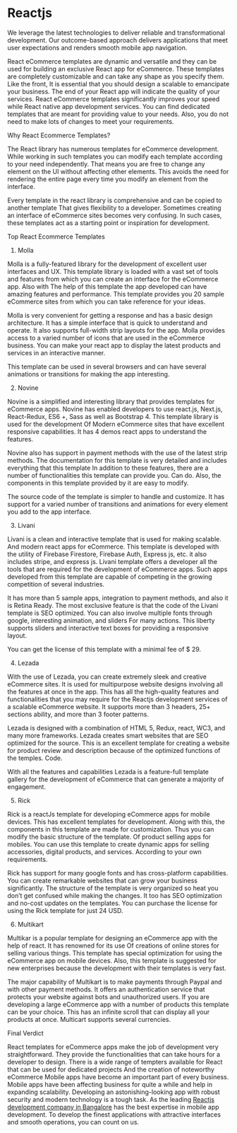 # Reactjs
We leverage the latest technologies to deliver reliable and transformational development. Our outcome-based approach delivers applications that meet user expectations and renders smooth mobile app navigation.

React eCommerce templates are dynamic and versatile and they can be used for building an exclusive React app for eCommerce. These templates are completely customizable and can take any shape as you specify them. Like the front, It is essential that you should design a scalable to emancipate your business. The end of your React app will indicate the quality of your services.
React eCommerce templates significantly improves your speed while React native app development services. You can find dedicated templates that are meant for providing value to your needs. Also, you do not need to make lots of changes to meet your requirements.

Why React Ecommerce Templates?

The React library has numerous templates for eCommerce development. While working in such templates you can modify each template according to your need independently. That means you are free to change any element on the UI without affecting other elements. This avoids the need for rendering the entire page every time you modify an element from the interface.

Every template in the react library is comprehensive and can be copied to another template That gives flexibility to a developer. Sometimes creating an interface of eCommerce sites becomes very confusing. In such cases, these templates act as a starting point or inspiration for development.

Top React Ecommerce Templates

1. Molla

Molla is a fully-featured library for the development of excellent user interfaces and UX. This template library is loaded with a vast set of tools and features from which you can create an interface for the eCommerce app. Also with The help of this template the app developed can have amazing features and performance. This template provides you 20 sample eCommerce sites from which you can take reference for your ideas.

Molla is very convenient for getting a response and has a basic design architecture. It has a simple interface that is quick to understand and operate. It also supports full-width strip layouts for the app. Molla provides access to a varied number of icons that are used in the eCommerce business. You can make your react app to display the latest products and services in an interactive manner.

This template can be used in several browsers and can have several animations or transitions for making the app interesting.

2. Novine

Novine is a simplified and interesting library that provides templates for eCommerce apps. Novine has enabled developers to use react.js, Next.js, React-Redux, ES6 +, Sass as well as Bootstrap 4. This template library is used for the development Of Modern eCommerce sites that have excellent responsive capabilities. It has 4 demos react apps to understand the features.

Novine also has support in payment methods with the use of the latest strip methods. The documentation for this template is very detailed and includes everything that this template In addition to these features, there are a number of functionalities this template can provide you. Can do. Also, the components in this template provided by it are easy to modify.

The source code of the template is simpler to handle and customize. It has support for a varied number of transitions and animations for every element you add to the app interface.

3. Livani

Livani is a clean and interactive template that is used for making scalable. And modern react apps for eCommerce. This template is developed with the utility of Firebase Firestore, Firebase Auth, Express js, etc. it also includes stripe, and express js. Livani template offers a developer all the tools that are required for the development of eCommerce apps. Such apps developed from this template are capable of competing in the growing competition of several industries.

It has more than 5 sample apps, integration to payment methods, and also it is Retina Ready. The most exclusive feature is that the code of the Livani template is SEO optimized. You can also involve multiple fonts through google, interesting animation, and sliders For many actions. This liberty supports sliders and interactive text boxes for providing a responsive layout.

You can get the license of this template with a minimal fee of $ 29.

4. Lezada

With the use of Lezada, you can create extremely sleek and creative eCommerce sites. It is used for multipurpose website designs involving all the features at once in the app. This has all the high-quality features and functionalities that you may require for the Reactjs development services of a scalable eCommerce website. It supports more than 3 headers, 25+ sections ability, and more than 3 footer patterns.

Lezada is designed with a combination of HTML 5, Redux, react, WC3, and many more frameworks. Lezada creates smart websites that are SEO optimized for the source. This is an excellent template for creating a website for product review and description because of the optimized functions of the temples. Code.

With all the features and capabilities Lezada is a feature-full template gallery for the development of eCommerce that can generate a majority of engagement.

5. Rick

Rick is a reactJs template for developing eCommerce apps for mobile devices. This has excellent templates for development. Along with this, the components in this template are made for customization. Thus you can modify the basic structure of the template. Of product selling apps for mobiles. You can use this template to create dynamic apps for selling accessories, digital products, and services. According to your own requirements.

Rick has support for many google fonts and has cross-platform capabilities. You can create remarkable websites that can grow your business significantly. The structure of the template is very organized so heat you don’t get confused while making the changes. It too has SEO optimization and no-cost updates on the templates. You can purchase the license for using the Rick template for just 24 USD.

6. Multikart

Multikar is a popular template for designing an eCommerce app with the help of react. It has renowned for its use Of creations of online stores for selling various things. This template has special optimization for using the eCommerce app on mobile devices. Also, this template is suggested for new enterprises because the development with their templates is very fast.

The major capability of Multikart is to make payments through Paypal and with other payment methods. It offers an authentication service that protects your website against bots and unauthorized users. If you are developing a large eCommerce app with a number of products this template can be your choice. This has an infinite scroll that can display all your products at once. Multicart supports several currencies.

Final Verdict

React templates for eCommerce apps make the job of development very straightforward. They provide the functionalities that can take hours for a developer to design. There is a wide range of tempters available for React that can be used for dedicated projects And the creation of noteworthy eCommerce Mobile apps have become an important part of every business. Mobile apps have been affecting business for quite a while and help in expanding scalability. Developing an astonishing-looking app with robust security and modern technology is a tough task. As the leading <a href="https://www.poulimainfo.tech/reactjs-development-services-reactjs-development-company/">Reactjs development company in Bangalore</a> has the best expertise in mobile app development. To develop the finest applications with attractive interfaces and smooth operations, you can count on us.
